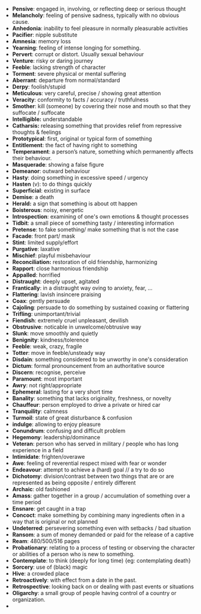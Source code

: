 - **Pensive**: engaged in, involving, or reflecting deep or serious thought
- **Melancholy**: feeling of pensive sadness, typically with no obvious cause.
- **Anhedonia**: inability to feel pleasure in normally pleasurable activities
- **Pacifier**: nipple substitute
- **Amnesia**: memory loss
- **Yearning**: feeling of intense longing for something.
- **Pervert**: corrupt or distort. Usually sexual behaviour
- **Venture**: risky or daring journey
- **Feeble**: lacking strength of character
- **Torment**: severe physical or mental suffering
- **Aberrant**: departure from normal/standard
- **Derpy**: foolish/stupid
- **Meticulous**: very careful, precise / showing great attention
- **Veracity**: conformity to facts / accuracy / truthfulness
- **Smother**: kill (someone) by covering their nose and mouth so that they suffocate / suffocate
- **Intelligible:** understandable
- **Catharsis:** releasing something that provides relief from repressive thoughts & feelings
- **Prototypical**: first, original or typical form of something
- **Entitlement**: the fact of having right to something
- **Temperament**: a person’s nature, something which permanently affects their behaviour.
- **Masquerade**: showing a false figure
- **Demeanor**: outward behaviour
- **Hasty**: doing something in excessive speed / urgency
- **Hasten** (v): to do things quickly
- **Superficial**: existing in surface
- **Demise**: a death
- **Herald:** a sign that something is about ott happen
- **Boisterous**: noisy, energetic
- **Introspection**: examining of one's own emotions & thought processes
- **Tidbit**: a small piece of something tasty / interesting information
- **Pretense**: to fake something/ make something that is not the case
- **Facade**: front part/ mask
- **Stint**: limited supply/effort
- **Purgative**: laxative
- **Mischief**: playful misbehaviour
- **Reconciliation:** restoration of old friendship, harmonizing
- **Rapport**: close harmonious friendship
- **Appalled**: horrified
- **Distraught**: deeply upset, agitated
- **Frantically**: in a distraught way oving to anxiety, fear, …
- **Flattering**: lavish insincere praising
- **Coax**: gently persuade
- **Cajoling**: persuade to do something by sustained coaxing or flattering
- **Trifling**: unimportant/trivial
- **Fiendish**: extremely cruel unpleasant, devilish
- **Obstrusive**: noticable in unwelcome/obtrusive way
- **Slunk**: move smoothly and quietly
- **Benignity**: kindness/tolerence
- **Feeble**: weak, crazy, fragile
- **Totter**: move in feeble/unsteady way
- **Disdain**: something considered to be unworthy in one's consideration
- **Dictum**: formal pronouncement from an authoritative source
- **Discern**: recognise, perceive
- **Paramount**: most important
- **Awry**: not right/appropriate
- **Ephemeral**: lasting for a very short time
- **Banality**: something that lacks originality, freshness, or novelty
- **Chauffeur**: person employed to drive a private or hired car
- **Tranquility**:  calmness
- **Turmoil**: state of great disturbance & confusion
- **indulge**: allowing to enjoy pleasure
- **Conundrum**: confusing and difficult problem
- **Hegemony**: leadership/dominance
- **Veteran**: person who has served in military / people who has long experience in a field
- **Intimidate**: frighten/overawe
- **Awe**: feeling of reverential respect mixed with fear or wonder
- **Endeavour**: attempt to achieve a (hard) goal // a try to do so
- **Dichotomy**: division/contrast between two things that are or are represented as being opposite / entirely different 
- **Archaic**: old fashioned
- **Amass**: gather together in a group / accumulation of something over a time period
- **Ensnare**: get caught in a trap
- **Concoct**: make something by combining many ingredients often in a way that is original or not planned
- **Undeterred**: persevering something even with setbacks / bad situation 
- **Ransom**: a sum of money demanded or paid for the release of a captive
- **Ream**: 480/500/516 pages
- **Probationary**: relating to a process of testing or observing the character or abilities of a person who is new to something.
- **Contemplate**: to think (deeply for long time) {eg: contemplating death}
- **Sorcery**: use of (black) magic
- **Hive**: a crowded place
- **Retroactively**: with effect from a date in the past.
- **Retrospective**: looking back on or dealing with past events or situations
- **Oligarchy**: a small group of people having control of a country or organization.
- 